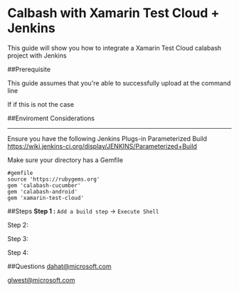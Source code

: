 # Calbash with Xamarin Test Cloud + Jenkins

This guide will show you how to integrate a Xamarin Test Cloud calabash project with Jenkins

##Prerequisite 

This guide assumes that you're able to successfully upload at the command line 

If if this is not the case


##Enviroment Considerations

****

Ensure you have the following Jenkins Plugs-in
Parameterized Build
https://wiki.jenkins-ci.org/display/JENKINS/Parameterized+Build

Make sure your directory has a Gemfile

```
#gemfile
source 'https://rubygems.org'
gem 'calabash-cucumber'
gem 'calabash-android' 
gem 'xamarin-test-cloud'
```

##Steps
**Step 1 :**
```Add a build step``` -> ```Execute Shell```

Step 2: 

Step 3: 

Step 4:


##Questions
<dahat@microsoft.com>

<glwest@microsoft.com>

